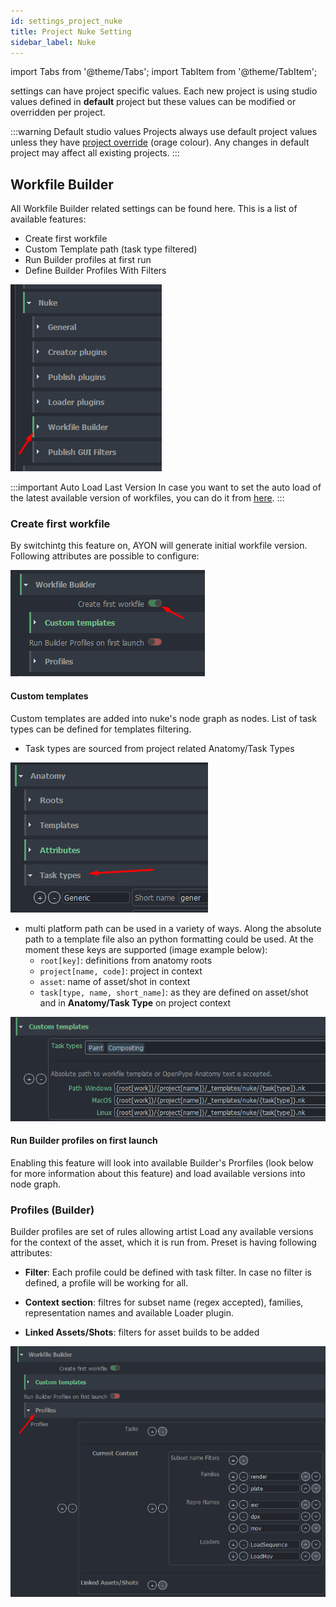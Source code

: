 ```yaml
---
id: settings_project_nuke
title: Project Nuke Setting
sidebar_label: Nuke
---
```


import Tabs from '@theme/Tabs';
import TabItem from '@theme/TabItem';

 settings can have project specific values. Each new project is using studio values defined in **default** project but these values can be modified or overridden per project.

:::warning Default studio values
Projects always use default project values unless they have [project override](../admin_settings#project-overrides) (orage colour). Any changes in default project may affect all existing projects.
:::

## Workfile Builder

All Workfile Builder related settings can be found here. This is a list of available features:
- Create first workfile
- Custom Template path (task type filtered)
- Run Builder profiles at first run
- Define Builder Profiles With Filters

![nuke_workfile_options_location](assets/nuke_workfile_builder_location.png)

:::important Auto Load Last Version
In case you want to set the auto load of the latest available version of workfiles, you can do it from [here](settings_project_global#open-last-workfile-at-launch).
:::

### Create first workfile

By switchintg this feature on, AYON will generate initial workfile version. Following attributes are possible to configure:

![nuke_workfile_options_create_first_version](assets/nuke_workfile_builder_create_first_workfile.png)

#### Custom templates
Custom templates are added into nuke's node graph as nodes. List of task types can be defined for templates filtering.

- Task types are sourced from project related Anatomy/Task Types

![nuke_workfile_builder_template_task_type](assets/nuke_workfile_builder_template_task_type.png)

 - multi platform path can be used in a variety of ways. Along the absolute path to a template file also an python formatting could be used. At the moment these keys are supported (image example below):
   - `root[key]`: definitions from anatomy roots
   - `project[name, code]`: project in context
   - `asset`: name of asset/shot in context
   - `task[type, name, short_name]`: as they are defined on asset/shot and in **Anatomy/Task Type** on project context

![nuke_workfile_builder_template_anatomy](assets/nuke_workfile_builder_template_anatomy.png)

#### Run Builder profiles on first launch
Enabling this feature will look into available Builder's Prorfiles (look below for more information about this feature) and load available versions into node graph.

### Profiles (Builder)
Builder profiles are set of rules allowing artist Load any available versions for the context of the asset, which it is run from. Preset is having following attributes:

- **Filter**: Each profile could be defined with task filter. In case no filter is defined, a profile will be working for all.

- **Context section**: filtres for subset name (regex accepted), families, representation names and available Loader plugin.

- **Linked Assets/Shots**: filters for asset builds to be added

![nuke_workfile_builder_profiles](assets/nuke_workfile_builder_profiles.png)